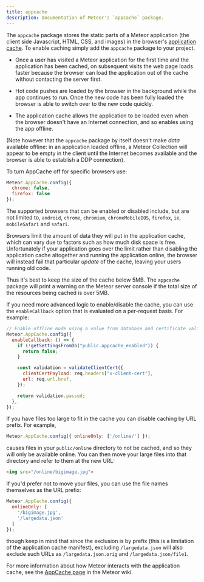 ```yaml
---
title: appcache
description: Documentation of Meteor's `appcache` package.
---
```


The `appcache` package stores the static parts of a Meteor application
(the client side Javascript, HTML, CSS, and images) in the browser's
[application cache](https://en.wikipedia.org/wiki/AppCache). To enable
caching simply add the `appcache` package to your project.

* Once a user has visited a Meteor application for the first time and
  the application has been cached, on subsequent visits the web page
  loads faster because the browser can load the application out of the
  cache without contacting the server first.

* Hot code pushes are loaded by the browser in the background while the
  app continues to run.  Once the new code has been fully loaded the
  browser is able to switch over to the new code quickly.

* The application cache allows the application to be loaded even when
  the browser doesn't have an Internet connection, and so enables using
  the app offline.

(Note however that the `appcache` package by itself doesn't make
*data* available offline: in an application loaded offline, a Meteor
Collection will appear to be empty in the client until the Internet
becomes available and the browser is able to establish a DDP
connection).

To turn AppCache off for specific browsers use:

```js
Meteor.AppCache.config({
  chrome: false,
  firefox: false
});
```

The supported browsers that can be enabled or disabled include, but are
not limited to, `android`, `chrome`, `chromium`, `chromeMobileIOS`,
`firefox`, `ie`, `mobileSafari` and `safari`.

Browsers limit the amount of data they will put in the application
cache, which can vary due to factors such as how much disk space is
free.  Unfortunately if your application goes over the limit rather
than disabling the application cache altogether and running the
application online, the browser will instead fail that particular
*update* of the cache, leaving your users running old code.

Thus it's best to keep the size of the cache below 5MB.  The
`appcache` package will print a warning on the Meteor server console
if the total size of the resources being cached is over 5MB.

If you need more advanced logic to enable/disable the cache,
you can use the `enableCallback` option that is evaluated 
on a per-request basis. For example:

```js
// Enable offline mode using a value from database and certificate validation
Meteor.AppCache.config({
  enableCallback: () => {
    if (!getSettingsFromDb("public.appcache_enabled")) {
      return false;
    }

    const validation = validateClientCert({
      clientCertPayload: req.headers["x-client-cert"],
      url: req.url.href,
    });

    return validation.passed;
  },
});
```

If you have files too large to fit in the cache you can disable
caching by URL prefix.  For example,

```js
Meteor.AppCache.config({ onlineOnly: ['/online/'] });
```

causes files in your `public/online` directory to not be cached, and
so they will only be available online.  You can then move your large
files into that directory and refer to them at the new URL:

```html
<img src="/online/bigimage.jpg">
```

If you'd prefer not to move your files, you can use the file names
themselves as the URL prefix:

```js
Meteor.AppCache.config({
  onlineOnly: [
    '/bigimage.jpg',
    '/largedata.json'
  ]
});
```

though keep in mind that since the exclusion is by prefix (this is a
limitation of the application cache manifest), excluding
`/largedata.json` will also exclude such URLs as
`/largedata.json.orig` and `/largedata.json/file1`.

For more information about how Meteor interacts with the application
cache, see the
[AppCache page](https://github.com/meteor/meteor/wiki/AppCache)
in the Meteor wiki.
